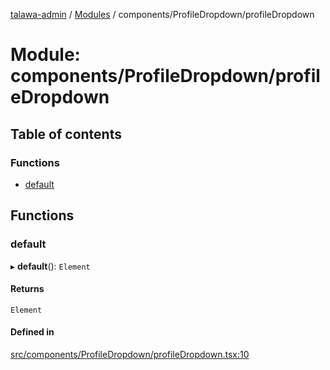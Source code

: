 [talawa-admin](../README.md) / [Modules](../modules.md) / components/ProfileDropdown/profileDropdown

# Module: components/ProfileDropdown/profileDropdown

## Table of contents

### Functions

- [default](components_ProfileDropdown_profileDropdown.md#default)

## Functions

### default

▸ **default**(): `Element`

#### Returns

`Element`

#### Defined in

[src/components/ProfileDropdown/profileDropdown.tsx:10](https://github.com/Anubhav-2003/talawa-admin/blob/971e20a/src/components/ProfileDropdown/profileDropdown.tsx#L10)
